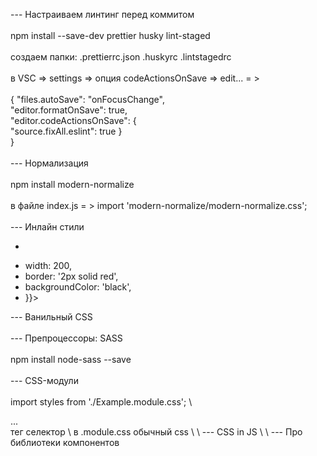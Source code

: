 --- Настраиваем линтинг перед коммитом \
 \
npm install --save-dev prettier husky lint-staged \
 \
создаем папки: .prettierrc.json .huskyrc .lintstagedrc \
 \
в VSC => settings => опция codeActionsOnSave => edit... = > \
 \
{ "files.autoSave": "onFocusChange", \
"editor.formatOnSave": true, \
"editor.codeActionsOnSave": { \
"source.fixAll.eslint": true } \
} \
 \
--- Нормализация \
 \
npm install modern-normalize \
 \
в файле index.js = > import 'modern-normalize/modern-normalize.css'; \
 \
--- Инлайн стили

- <div style={{
- width: 200,
- border: '2px solid red',
- backgroundColor: 'black',
- }}>

--- Ванильный CSS \
 \
--- Препроцессоры: SASS \
 \
npm install node-sass --save \
 \
--- CSS-модули \
 \
import styles from './Example.module.css'; \

<div className={styles.container}>...</div>
 тег                    селектор \
 в .module.css обычный css \
 \
--- CSS in JS \
 \
--- Про библиотеки компонентов
